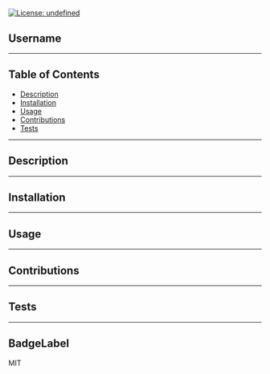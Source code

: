 # 
  [![License: undefined](https://img.shields.io/badge/License-undefined-yellow.svg)](https://opensource.org/licenses/undefined) 
  

  ## Username
  
***
  ## Table of Contents
  - [Description](#description)
  - [Installation](#installation)
  - [Usage](#usage)
  - [Contributions](#contributions)
  - [Tests](#tests)
***
  ## Description
  
***
  ## Installation
  
***
  ## Usage
  
***
  ## Contributions
  
***
  ## Tests
  
***
  ## BadgeLabel
  MIT
  
  